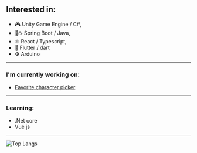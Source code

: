 <!-- ### Hi there 👋 -->

## Interested in:

- 🎮 Unity Game Engine / C#,
- 🍃☕ Spring Boot / Java,
- ⚛ React / Typescript,
- 📱 Flutter / dart
- ⚙ Arduino

---

 ### I'm currently working on:
 - [Favorite character picker](https://github.com/Quuba/favorite-character-picker-backend)

--- 

 ### Learning:
 - .Net core
 - Vue js
--- 

<!-- Taken from: (https://github.com/anuraghazra/github-readme-stats) -->
![Top Langs](https://github-readme-stats.vercel.app/api/top-langs/?username=quuba)


<!--
**Quuba/Quuba** is a ✨ _special_ ✨ repository because its `README.md` (this file) appears on your GitHub profile.

Here are some ideas to get you started:

- 🔭 I’m currently working on ...
- 🌱 I’m currently learning ...
- 👯 I’m looking to collaborate on ...
- 🤔 I’m looking for help with ...
- 💬 Ask me about ...
- 📫 How to reach me: ...
- 😄 Pronouns: ...
- ⚡ Fun fact: ...
-->
